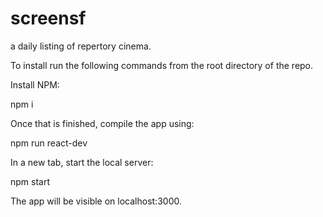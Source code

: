# screensf
a daily listing of repertory cinema.

To install run the following commands from the root directory of the repo.

Install NPM: 

npm i

Once that is finished, compile the app using:

npm run react-dev

In a new tab, start the local server:

npm start

The app will be visible on localhost:3000.
